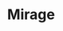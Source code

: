 ---
layout: product
product_id: 2062531067966
id: 2062531067966
title: Mirage
body_html: >-
  <p>In the mountains of Squamish-Lillooet, 2016.</p>

  <p>The morning after a winter campout I went for a walk around where we set up camp and found this beautiful pond seemingly untouched, just yards away. Looking upon this pond, and thinking about how off the beaten path it was, I believe I can safely say no one has taken a photo of it until now.</p>

  <p> </p>
vendor: Connell McCarthy
product_type: Posters, Prints, & Visual Artwork
created_at: 2019-03-17T13:18:13-04:00
handle: mirage
updated_at: 2022-06-27T13:52:06-04:00
published_at: 2018-08-22T19:38:24-04:00
template_suffix: ""
status: active
published_scope: global
tags: Batch 03, forest, lake, pond, Print, snow, water, winter
admin_graphql_api_id: gid://shopify/Product/2062531067966
variants:
  - id: 39577049694270
    product_id: 2062531067966
    title: 8x10” / Full Colour
    price: "35.00"
    sku: CM-PP-B3-04-XXS-FC
    position: 1
    inventory_policy: continue
    compare_at_price: null
    fulfillment_service: manual
    inventory_management: shopify
    option1: 8x10”
    option2: Full Colour
    option3: null
    created_at: 2021-09-01T11:51:37-04:00
    updated_at: 2022-02-07T15:49:10-05:00
    taxable: true
    barcode: ""
    grams: 208
    image_id: 6301762682942
    weight: 0.208
    weight_unit: kg
    inventory_item_id: 41671490338878
    inventory_quantity: 100
    old_inventory_quantity: 100
    requires_shipping: true
    admin_graphql_api_id: gid://shopify/ProductVariant/39577049694270
  - id: 39577049727038
    product_id: 2062531067966
    title: 8x10” / Black & White
    price: "35.00"
    sku: CM-PP-B3-04-XXS-BW
    position: 2
    inventory_policy: continue
    compare_at_price: null
    fulfillment_service: manual
    inventory_management: shopify
    option1: 8x10”
    option2: Black & White
    option3: null
    created_at: 2021-09-01T11:51:37-04:00
    updated_at: 2022-02-07T18:18:47-05:00
    taxable: true
    barcode: ""
    grams: 208
    image_id: 6301762617406
    weight: 0.208
    weight_unit: kg
    inventory_item_id: 41671490371646
    inventory_quantity: 100
    old_inventory_quantity: 100
    requires_shipping: true
    admin_graphql_api_id: gid://shopify/ProductVariant/39577049727038
  - id: 39577049759806
    product_id: 2062531067966
    title: 8.5x11” / Full Colour
    price: "35.00"
    sku: CM-PP-B3-04-XS-FC
    position: 3
    inventory_policy: continue
    compare_at_price: null
    fulfillment_service: manual
    inventory_management: shopify
    option1: 8.5x11”
    option2: Full Colour
    option3: null
    created_at: 2021-09-01T11:51:37-04:00
    updated_at: 2022-02-07T15:49:10-05:00
    taxable: true
    barcode: ""
    grams: 208
    image_id: 6301762682942
    weight: 0.208
    weight_unit: kg
    inventory_item_id: 41671490404414
    inventory_quantity: 100
    old_inventory_quantity: 100
    requires_shipping: true
    admin_graphql_api_id: gid://shopify/ProductVariant/39577049759806
  - id: 39577049792574
    product_id: 2062531067966
    title: 8.5x11” / Black & White
    price: "35.00"
    sku: CM-PP-B3-04-XS-BW
    position: 4
    inventory_policy: continue
    compare_at_price: null
    fulfillment_service: manual
    inventory_management: shopify
    option1: 8.5x11”
    option2: Black & White
    option3: null
    created_at: 2021-09-01T11:51:37-04:00
    updated_at: 2022-02-07T15:49:10-05:00
    taxable: true
    barcode: ""
    grams: 208
    image_id: 6301762617406
    weight: 0.208
    weight_unit: kg
    inventory_item_id: 41671490437182
    inventory_quantity: 100
    old_inventory_quantity: 100
    requires_shipping: true
    admin_graphql_api_id: gid://shopify/ProductVariant/39577049792574
  - id: 39577049825342
    product_id: 2062531067966
    title: 13x19” / Full Colour
    price: "40.00"
    sku: CM-PP-B3-04-S-FC
    position: 5
    inventory_policy: continue
    compare_at_price: null
    fulfillment_service: manual
    inventory_management: shopify
    option1: 13x19”
    option2: Full Colour
    option3: null
    created_at: 2021-09-01T11:51:37-04:00
    updated_at: 2022-02-07T15:49:10-05:00
    taxable: true
    barcode: ""
    grams: 208
    image_id: 6301762682942
    weight: 0.208
    weight_unit: kg
    inventory_item_id: 41671490469950
    inventory_quantity: 100
    old_inventory_quantity: 100
    requires_shipping: true
    admin_graphql_api_id: gid://shopify/ProductVariant/39577049825342
  - id: 39577049858110
    product_id: 2062531067966
    title: 13x19” / Black & White
    price: "40.00"
    sku: CM-PP-B3-04-S-BW
    position: 6
    inventory_policy: continue
    compare_at_price: null
    fulfillment_service: manual
    inventory_management: shopify
    option1: 13x19”
    option2: Black & White
    option3: null
    created_at: 2021-09-01T11:51:37-04:00
    updated_at: 2022-02-07T15:49:15-05:00
    taxable: true
    barcode: ""
    grams: 208
    image_id: 6301762617406
    weight: 0.208
    weight_unit: kg
    inventory_item_id: 41671490502718
    inventory_quantity: 100
    old_inventory_quantity: 100
    requires_shipping: true
    admin_graphql_api_id: gid://shopify/ProductVariant/39577049858110
  - id: 39577049890878
    product_id: 2062531067966
    title: 16x20” / Full Colour
    price: "50.00"
    sku: CM-PP-B3-04-M-FC
    position: 7
    inventory_policy: continue
    compare_at_price: null
    fulfillment_service: manual
    inventory_management: shopify
    option1: 16x20”
    option2: Full Colour
    option3: null
    created_at: 2021-09-01T11:51:37-04:00
    updated_at: 2022-02-07T15:49:15-05:00
    taxable: true
    barcode: ""
    grams: 208
    image_id: 6301762682942
    weight: 0.208
    weight_unit: kg
    inventory_item_id: 41671490535486
    inventory_quantity: 100
    old_inventory_quantity: 100
    requires_shipping: true
    admin_graphql_api_id: gid://shopify/ProductVariant/39577049890878
  - id: 39577049923646
    product_id: 2062531067966
    title: 16x20” / Black & White
    price: "50.00"
    sku: CM-PP-B3-04-M-BW
    position: 8
    inventory_policy: continue
    compare_at_price: null
    fulfillment_service: manual
    inventory_management: shopify
    option1: 16x20”
    option2: Black & White
    option3: null
    created_at: 2021-09-01T11:51:37-04:00
    updated_at: 2022-02-07T15:49:16-05:00
    taxable: true
    barcode: ""
    grams: 208
    image_id: 6301762617406
    weight: 0.208
    weight_unit: kg
    inventory_item_id: 41671490568254
    inventory_quantity: 100
    old_inventory_quantity: 100
    requires_shipping: true
    admin_graphql_api_id: gid://shopify/ProductVariant/39577049923646
  - id: 39577049956414
    product_id: 2062531067966
    title: 20x24” / Full Colour
    price: "60.00"
    sku: CM-PP-B3-04-L-FC
    position: 9
    inventory_policy: continue
    compare_at_price: null
    fulfillment_service: manual
    inventory_management: shopify
    option1: 20x24”
    option2: Full Colour
    option3: null
    created_at: 2021-09-01T11:51:37-04:00
    updated_at: 2022-02-07T15:49:16-05:00
    taxable: true
    barcode: ""
    grams: 208
    image_id: 6301762682942
    weight: 0.208
    weight_unit: kg
    inventory_item_id: 41671490601022
    inventory_quantity: 100
    old_inventory_quantity: 100
    requires_shipping: true
    admin_graphql_api_id: gid://shopify/ProductVariant/39577049956414
  - id: 39577049989182
    product_id: 2062531067966
    title: 20x24” / Black & White
    price: "60.00"
    sku: CM-PP-B3-04-L-BW
    position: 10
    inventory_policy: continue
    compare_at_price: null
    fulfillment_service: manual
    inventory_management: shopify
    option1: 20x24”
    option2: Black & White
    option3: null
    created_at: 2021-09-01T11:51:37-04:00
    updated_at: 2022-02-07T15:49:16-05:00
    taxable: true
    barcode: ""
    grams: 208
    image_id: 6301762617406
    weight: 0.208
    weight_unit: kg
    inventory_item_id: 41671490633790
    inventory_quantity: 100
    old_inventory_quantity: 100
    requires_shipping: true
    admin_graphql_api_id: gid://shopify/ProductVariant/39577049989182
  - id: 39577050021950
    product_id: 2062531067966
    title: 20x30” / Full Colour
    price: "70.00"
    sku: CM-PP-B3-04-XL-FC
    position: 11
    inventory_policy: continue
    compare_at_price: null
    fulfillment_service: manual
    inventory_management: shopify
    option1: 20x30”
    option2: Full Colour
    option3: null
    created_at: 2021-09-01T11:51:37-04:00
    updated_at: 2022-02-07T15:49:20-05:00
    taxable: true
    barcode: ""
    grams: 208
    image_id: 6301762682942
    weight: 0.208
    weight_unit: kg
    inventory_item_id: 41671490666558
    inventory_quantity: 100
    old_inventory_quantity: 100
    requires_shipping: true
    admin_graphql_api_id: gid://shopify/ProductVariant/39577050021950
  - id: 39577050054718
    product_id: 2062531067966
    title: 20x30” / Black & White
    price: "70.00"
    sku: CM-PP-B3-04-XL-BW
    position: 12
    inventory_policy: continue
    compare_at_price: null
    fulfillment_service: manual
    inventory_management: shopify
    option1: 20x30”
    option2: Black & White
    option3: null
    created_at: 2021-09-01T11:51:37-04:00
    updated_at: 2022-02-07T15:49:20-05:00
    taxable: true
    barcode: ""
    grams: 208
    image_id: 6301762617406
    weight: 0.208
    weight_unit: kg
    inventory_item_id: 41671490699326
    inventory_quantity: 100
    old_inventory_quantity: 100
    requires_shipping: true
    admin_graphql_api_id: gid://shopify/ProductVariant/39577050054718
  - id: 39577050087486
    product_id: 2062531067966
    title: 24x36” / Full Colour
    price: "90.00"
    sku: CM-PP-B3-04-XXL-FC
    position: 13
    inventory_policy: continue
    compare_at_price: null
    fulfillment_service: manual
    inventory_management: shopify
    option1: 24x36”
    option2: Full Colour
    option3: null
    created_at: 2021-09-01T11:51:37-04:00
    updated_at: 2022-02-07T15:49:21-05:00
    taxable: true
    barcode: ""
    grams: 208
    image_id: 6301762682942
    weight: 0.208
    weight_unit: kg
    inventory_item_id: 41671490732094
    inventory_quantity: 100
    old_inventory_quantity: 100
    requires_shipping: true
    admin_graphql_api_id: gid://shopify/ProductVariant/39577050087486
  - id: 39577050120254
    product_id: 2062531067966
    title: 24x36” / Black & White
    price: "90.00"
    sku: CM-PP-B3-04-XXL-BW
    position: 14
    inventory_policy: continue
    compare_at_price: null
    fulfillment_service: manual
    inventory_management: shopify
    option1: 24x36”
    option2: Black & White
    option3: null
    created_at: 2021-09-01T11:51:37-04:00
    updated_at: 2022-02-07T15:49:20-05:00
    taxable: true
    barcode: ""
    grams: 208
    image_id: 6301762617406
    weight: 0.208
    weight_unit: kg
    inventory_item_id: 41671490764862
    inventory_quantity: 100
    old_inventory_quantity: 100
    requires_shipping: true
    admin_graphql_api_id: gid://shopify/ProductVariant/39577050120254
  - id: 39577050153022
    product_id: 2062531067966
    title: 30x40” / Full Colour
    price: "100.00"
    sku: CM-PP-B3-04-XXXL-FC
    position: 15
    inventory_policy: continue
    compare_at_price: null
    fulfillment_service: manual
    inventory_management: shopify
    option1: 30x40”
    option2: Full Colour
    option3: null
    created_at: 2021-09-01T11:51:37-04:00
    updated_at: 2022-02-07T15:49:20-05:00
    taxable: true
    barcode: ""
    grams: 208
    image_id: 6301762682942
    weight: 0.208
    weight_unit: kg
    inventory_item_id: 41671490797630
    inventory_quantity: 100
    old_inventory_quantity: 100
    requires_shipping: true
    admin_graphql_api_id: gid://shopify/ProductVariant/39577050153022
  - id: 39577050185790
    product_id: 2062531067966
    title: 30x40” / Black & White
    price: "100.00"
    sku: CM-PP-B3-04-XXXL-BW
    position: 16
    inventory_policy: continue
    compare_at_price: null
    fulfillment_service: manual
    inventory_management: shopify
    option1: 30x40”
    option2: Black & White
    option3: null
    created_at: 2021-09-01T11:51:37-04:00
    updated_at: 2022-02-07T15:49:25-05:00
    taxable: true
    barcode: ""
    grams: 208
    image_id: 6301762617406
    weight: 0.208
    weight_unit: kg
    inventory_item_id: 41671490830398
    inventory_quantity: 100
    old_inventory_quantity: 100
    requires_shipping: true
    admin_graphql_api_id: gid://shopify/ProductVariant/39577050185790
options:
  - id: 2805813379134
    product_id: 2062531067966
    name: Size
    position: 1
    values:
      - 8x10”
      - 8.5x11”
      - 13x19”
      - 16x20”
      - 20x24”
      - 20x30”
      - 24x36”
      - 30x40”
  - id: 8589809287230
    product_id: 2062531067966
    name: Color
    position: 2
    values:
      - Full Colour
      - Black & White
images:
  - id: 6301762682942
    product_id: 2062531067966
    position: 1
    created_at: 2019-03-17T13:18:24-04:00
    updated_at: 2021-05-04T20:04:21-04:00
    alt: null
    width: 1000
    height: 1500
    src: https://cdn.shopify.com/s/files/1/1624/2355/products/Mirage---Product-2019.jpg?v=1620173061
    variant_ids:
      - 39577049694270
      - 39577049759806
      - 39577049825342
      - 39577049890878
      - 39577049956414
      - 39577050021950
      - 39577050087486
      - 39577050153022
    admin_graphql_api_id: gid://shopify/ProductImage/6301762682942
  - id: 6301762617406
    product_id: 2062531067966
    position: 2
    created_at: 2019-03-17T13:18:23-04:00
    updated_at: 2021-05-04T20:04:21-04:00
    alt: null
    width: 1000
    height: 1500
    src: https://cdn.shopify.com/s/files/1/1624/2355/products/Mirage---Product-2019-B_W.jpg?v=1620173061
    variant_ids:
      - 39577049727038
      - 39577049792574
      - 39577049858110
      - 39577049923646
      - 39577049989182
      - 39577050054718
      - 39577050120254
      - 39577050185790
    admin_graphql_api_id: gid://shopify/ProductImage/6301762617406
  - id: 28230144819262
    product_id: 2062531067966
    position: 3
    created_at: 2021-05-04T20:04:22-04:00
    updated_at: 2021-05-04T20:04:22-04:00
    alt: null
    width: 2000
    height: 1800
    src: https://cdn.shopify.com/s/files/1/1624/2355/products/PAR_02_0001_f065a706-9b1e-430d-816b-737b833db061.png?v=1620173062
    variant_ids: []
    admin_graphql_api_id: gid://shopify/ProductImage/28230144819262
image:
  id: 6301762682942
  product_id: 2062531067966
  position: 1
  created_at: 2019-03-17T13:18:24-04:00
  updated_at: 2021-05-04T20:04:21-04:00
  alt: null
  width: 1000
  height: 1500
  src: https://cdn.shopify.com/s/files/1/1624/2355/products/Mirage---Product-2019.jpg?v=1620173061
  variant_ids:
    - 39577049694270
    - 39577049759806
    - 39577049825342
    - 39577049890878
    - 39577049956414
    - 39577050021950
    - 39577050087486
    - 39577050153022
  admin_graphql_api_id: gid://shopify/ProductImage/6301762682942

---